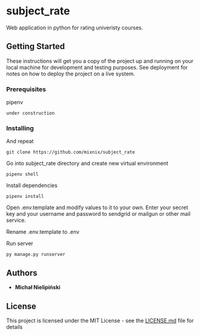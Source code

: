 # subject_rate

Web application in python for rating univeristy courses.

## Getting Started


These instructions will get you a copy of the project up and running on your local machine for development and testing purposes. See deployment for notes on how to deploy the project on a live system.

### Prerequisites

pipenv

```
under construction
```

### Installing

And repeat

```
git clone https://github.com/mixnix/subject_rate
```

Go into subject_rate directory and create new virtual environment

```
pipenv shell
```

Install dependencies

```
pipenv install
```

Open .env.template and modify values to it to your own. Enter your secret key and your username and password to sendgrid or mailgun or other mail service.

Rename .env.template to .env

Run server

```
py manage.py runserver
```

## Authors

* **Michał Nielipiński** 

## License

This project is licensed under the MIT License - see the [LICENSE.md](LICENSE.md) file for details